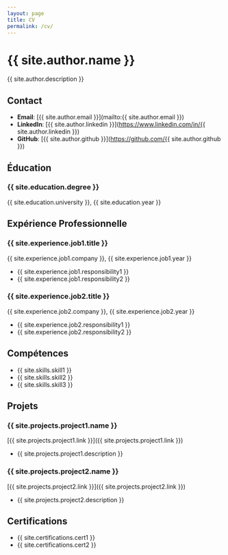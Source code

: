 ```yaml
---
layout: page
title: CV
permalink: /cv/
---
```


# {{ site.author.name }}

{{ site.author.description }}

## Contact

- **Email**: [{{ site.author.email }}](mailto:{{ site.author.email }})
- **LinkedIn**: [{{ site.author.linkedin }}](https://www.linkedin.com/in/{{ site.author.linkedin }})
- **GitHub**: [{{ site.author.github }}](https://github.com/{{ site.author.github }})

## Éducation

### {{ site.education.degree }}
{{ site.education.university }}, {{ site.education.year }}

## Expérience Professionnelle

### {{ site.experience.job1.title }}
{{ site.experience.job1.company }}, {{ site.experience.job1.year }}

- {{ site.experience.job1.responsibility1 }}
- {{ site.experience.job1.responsibility2 }}

### {{ site.experience.job2.title }}
{{ site.experience.job2.company }}, {{ site.experience.job2.year }}

- {{ site.experience.job2.responsibility1 }}
- {{ site.experience.job2.responsibility2 }}

## Compétences

- {{ site.skills.skill1 }}
- {{ site.skills.skill2 }}
- {{ site.skills.skill3 }}

## Projets

### {{ site.projects.project1.name }}
[{{ site.projects.project1.link }}]({{ site.projects.project1.link }})

- {{ site.projects.project1.description }}

### {{ site.projects.project2.name }}
[{{ site.projects.project2.link }}]({{ site.projects.project2.link }})

- {{ site.projects.project2.description }}

## Certifications

- {{ site.certifications.cert1 }}
- {{ site.certifications.cert2 }}
